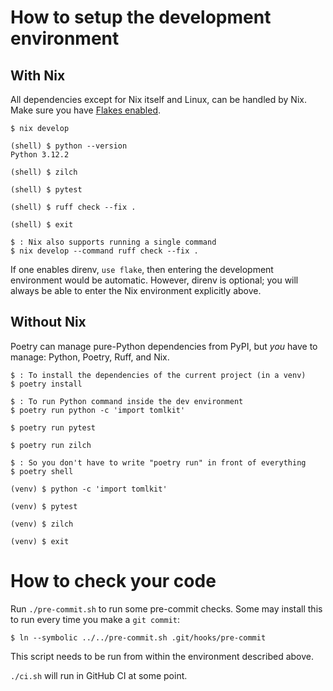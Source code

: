 # How to setup the development environment

## With Nix

All dependencies except for Nix itself and Linux, can be handled by Nix. Make sure you have [Flakes enabled](https://nixos.wiki/wiki/Flakes#Other_Distros.2C_without_Home-Manager).

```
$ nix develop

(shell) $ python --version
Python 3.12.2

(shell) $ zilch

(shell) $ pytest

(shell) $ ruff check --fix .

(shell) $ exit

$ : Nix also supports running a single command
$ nix develop --command ruff check --fix .
```

If one enables direnv, `use flake`, then entering the development environment would be automatic. However, direnv is optional; you will always be able to enter the Nix environment explicitly above.

## Without Nix

Poetry can manage pure-Python dependencies from PyPI, but *you* have to manage: Python, Poetry, Ruff, and Nix.

```
$ : To install the dependencies of the current project (in a venv)
$ poetry install

$ : To run Python command inside the dev environment
$ poetry run python -c 'import tomlkit'

$ poetry run pytest

$ poetry run zilch

$ : So you don't have to write "poetry run" in front of everything
$ poetry shell

(venv) $ python -c 'import tomlkit'

(venv) $ pytest

(venv) $ zilch

(venv) $ exit
```

# How to check your code

Run `./pre-commit.sh` to run some pre-commit checks. Some may install this to run every time you make a `git commit`:

```
$ ln --symbolic ../../pre-commit.sh .git/hooks/pre-commit
```

This script needs to be run from within the environment described above.

`./ci.sh` will run in GitHub CI at some point.
